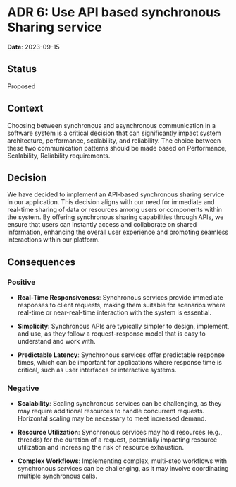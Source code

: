 # ADR 6: Use API based synchronous Sharing service

**Date**: 2023-09-15

## Status
Proposed

## Context
Choosing between synchronous and asynchronous communication in a software system is a critical decision that can significantly impact system architecture, performance, scalability, and reliability. The choice between these two communication patterns should be made based on Performance, Scalability, Reliability requirements.

## Decision
We have decided to implement an API-based synchronous sharing service in our application. 
This decision aligns with our need for immediate and real-time sharing of data or resources among users or components within the system. 
By offering synchronous sharing capabilities through APIs, we ensure that users can instantly access and collaborate on shared information, 
enhancing the overall user experience and promoting seamless interactions within our platform.

## Consequences
 
### Positive
- **Real-Time Responsiveness**: Synchronous services provide immediate responses to client requests, making them suitable for scenarios where real-time or near-real-time interaction with the system is essential.

- **Simplicity**: Synchronous APIs are typically simpler to design, implement, and use, as they follow a request-response model that is easy to understand and work with.

- **Predictable Latency**: Synchronous services offer predictable response times, which can be important for applications where response time is critical, such as user interfaces or interactive systems.

### Negative
- **Scalability**: Scaling synchronous services can be challenging, as they may require additional resources to handle concurrent requests. Horizontal scaling may be necessary to meet increased demand.

- **Resource Utilization**: Synchronous services may hold resources (e.g., threads) for the duration of a request, potentially impacting resource utilization and increasing the risk of resource exhaustion.

- **Complex Workflows**: Implementing complex, multi-step workflows with synchronous services can be challenging, as it may involve coordinating multiple synchronous calls.

